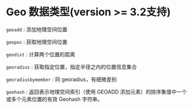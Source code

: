 # Geo 数据类型(version >= 3.2支持)

`geoadd`  : 添加地理空间位置 

`geopos`  : 获取地理空间位置

`geodist` : 计算两个位置的距离

`georadius` : 获取指定位置，指定半径之内的位置信息集合

`georadiusbymember` : 同 georadius，有细微差别 

`geohash` : 返回表示地理空间索引（使用 GEOADD 添加元素）的排序集值中一个或多个元素位置的有效 Geohash 字符串。
